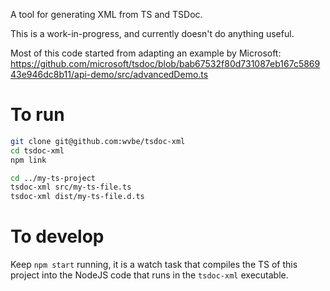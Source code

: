 A tool for generating XML from TS and TSDoc.

This is a work-in-progress, and currently doesn't do anything useful.

Most of this code started from adapting an example by Microsoft:
https://github.com/microsoft/tsdoc/blob/bab67532f80d731087eb167c586943e946dc8b11/api-demo/src/advancedDemo.ts

# To run

```sh
git clone git@github.com:wvbe/tsdoc-xml
cd tsdoc-xml
npm link
```

```sh
cd ../my-ts-project
tsdoc-xml src/my-ts-file.ts
tsdoc-xml dist/my-ts-file.d.ts
```

# To develop

Keep `npm start` running, it is a watch task that compiles the TS of this project into the NodeJS code that runs in the
`tsdoc-xml` executable.
